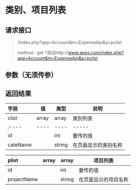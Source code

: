 # 类别、项目列表
## 请求接口 

> /index.php?app=Account&m=ExpenseApi&a=pclist

>  method : get
>  *测试http://www.apps.com/index.php?app=Account&m=ExpenseApi&a=pclist

## 参数（无须传参）

## 返回结果
|字段 |  值| 类型 | 说明|
|:----|----|----|-----|
|clist|array |array |类别列表|
|:----|----|----|-----|
|id||int|要传的值|
|cateName||string|在页面显示的类别名称|

|plist| array |array |项目列表|
|:----|----|----|-----|
|id||int|要传的值|
|projectName||string|在页面显示的项目名称|
